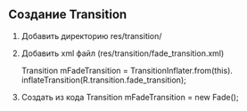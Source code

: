 ## Создание Transition

1. Добавить директорию res/transition/
1. Добавить xml файл (res/transition/fade_transition.xml)
    
    
    <fade xmlns:android="http://schemas.android.com/apk/res/android" />

    Transition mFadeTransition = TransitionInflater.from(this).
        inflateTransition(R.transition.fade_transition);

1. Создать из кода Transition mFadeTransition = new Fade();